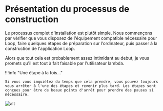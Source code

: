 # Présentation du processus de construction

Le processus complet d'installation est plutôt simple. Nous commençons par vérifier que vous disposez de l'équipement compatible nécessaire pour Loop, faire quelques étapes de préparation sur l'ordinateur, puis passer à la construction de l'application Loop.

Alors que tout cela est probablement assez intimidant au debut, je vous promets qu'il est tout à fait faisable par l'utilisateur lambda.

!!!info "Une étape à la fois..."

    Si vous vous inquiétez du temps que cela prendre, vous pouvez toujours vous arrêter à l'une des étapes et revenir plus tard. Les étapes sont conçues pour être de beaux points d'arrêt pour prendre des pauses si nécessaire.

![alt](https://media.giphy.com/media/xThta8UkUaoqJoJQC4/giphy.gif)
